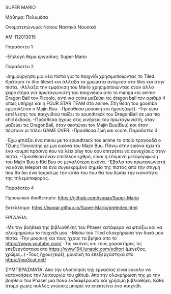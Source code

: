 SUPER MARIO

Μάθημα: Πολυμέσα

Ονοματεπώνυμο: Νάνου Ναστικά Ναυσικά

ΑΜ: Π2013015

Παραδοτέο 1

-Επιλογή θέμα εργασίας: Super-Mario

Παραδοτέο 2

-Δημιούργησα μια νέα πίστα για το παιχνίδι χρησιμοποιώντας το Tiled.
Κράτησα το ίδιο tileset και άλλαξα τα χρώματα ανάμεσα στα tiles και στην πίστα.
-Άλλαξα την εμφάνιση του Mario χρησιμοποιώντας έναν άλλο χαρακτήρα για πρωταγωνιστή του παιχνιδιού απο το manga και anime Dragon Ball τoν Piccolo, αντί για coins μαζεύει τις dragon ball τον αριθμό 4 όπως υπήρχε και η FOUR STAR TEAM στο anime.
Στη θέση του goomba εμφανίζεται ο Majin Buu. 
-Πρόσθεσα μουσική και ήχους(εφέ).
-Την ώρα εκτέλεσης του παιχνιδιού παίζει το soundtrack του DragonBall σε μια πιο chill έκδοση. 
-Πρόσθεσα ήχους στις κινήσεις του πρωταγωνιστή, όταν μαζεύει τις DragonBall, όταν σκοτώνει τον Majin Buu(Buu) και όταν πέφτουν οι τίτλοι GAME OVER. -Πρόσθεσα ζωή και score.
Παραδοτέο 3

-Έχω φτιάξει ένα menu με το soundtrack του anime το οποίο τραγουδά ο Τζίμης Πανούσης με μια εικόνα του Majin Buu. 
Πάνω στην εικόνα έχει το ένα κουμπί πράσινο που να λέει play που σου επιτρέπει να συνεχίσεις στην πίστα. 
-Πρόσθεσα έναν επιπλέον εχθρό, είναι η επόμενη μεταμόρφωση του Majin Buu ο Kid Buu σε μεγαλύτερη εικόνα. 
-Έβαλα τον πρωταγωνιστή να κάνει teleport σε ένα συγκεκριμένο σημείο της πίστας απο την στιγμή που θα δει ένα τουρσί με την κάπα του που θα του δώσει την ικανότητα της τηλεμεταφοράς.

Παραδοτέο 4

Προσωπικό Αποθετηρίο: https://github.com/isoqar/Super-Mario

Εκτελέσιμο: https://isoqar.github.io/Super-Mario/preIndex.html

ΕΡΓΑΛΕΙΑ:

-Με την βοήθεια της βιβλιοθήκης του Phaser κατάφερα να φτιάξω και να ολοκρηρώσω το παιχνίδι μου. 
-Μέσω του Tiled ολοκρήρωσα την δικιά μου πίστα. 
-Την μουσική και τους ήχους τα βρήκα απο το https://www.youtube.com/ 
-Τις εικόνες και τους χαρακτήρες τις επεξεργάστηκα στο https://www194.lunapic.com/editor/ (μέγεθος, χρώμα,..) 
-Τους ήχους(εφέ), μουσική τα επεξεργάστηκα στο https://mp3cut.net/

ΣΥΜΠΕΡΑΣΜΑΤΑ: Απο την υλοποίηση της εργασίας είναι εύκολο να κατανοήσεις την λειτουργία του github. 
Απο την ολοκρήρωση της με την βοήθεια του Phaser μια πολύ ενδιαφέρουσα και χρήσιμη βιβλιοθήκη. 
Κάθε άτομο χωρίς πολλές γνώσεις μπορεί να επεκτείνει ένα παιχνίδι.


